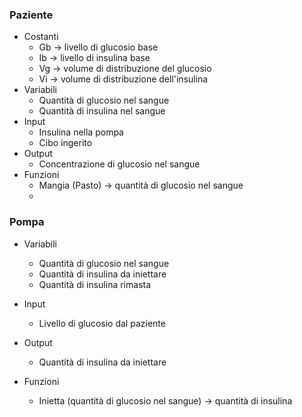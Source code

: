 ### Paziente
- Costanti 
  - Gb -> livello di glucosio base
  - Ib -> livello di insulina base
  - Vg -> volume di distribuzione del glucosio
  - Vi -> volume di distribuzione dell'insulina
- Variabili
	- Quantità di glucosio nel sangue 
    - Quantità di insulina nel sangue
- Input
	- Insulina nella pompa 
	- Cibo ingerito 
- Output
	- Concentrazione di glucosio nel sangue 
- Funzioni 
	- Mangia (Pasto) -> quantità di glucosio nel sangue 
	- 
### Pompa 
- Variabili
	- Quantità di glucosio nel sangue 
	- Quantità di insulina da iniettare 
	- Quantità di insulina rimasta 
	
- Input
	- Livello di glucosio dal paziente 
- Output
	- Quantità di insulina da iniettare
- Funzioni 
	- Inietta (quantità di glucosio nel sangue) -> quantità di insulina